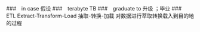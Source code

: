 ###　in case 假设
###　terabyte TB
###　graduate to 升级 ；毕业
###　ETL Extract-Transform-Load 抽取-转换-加载 对数据进行萃取转换载入到目的地的过程
